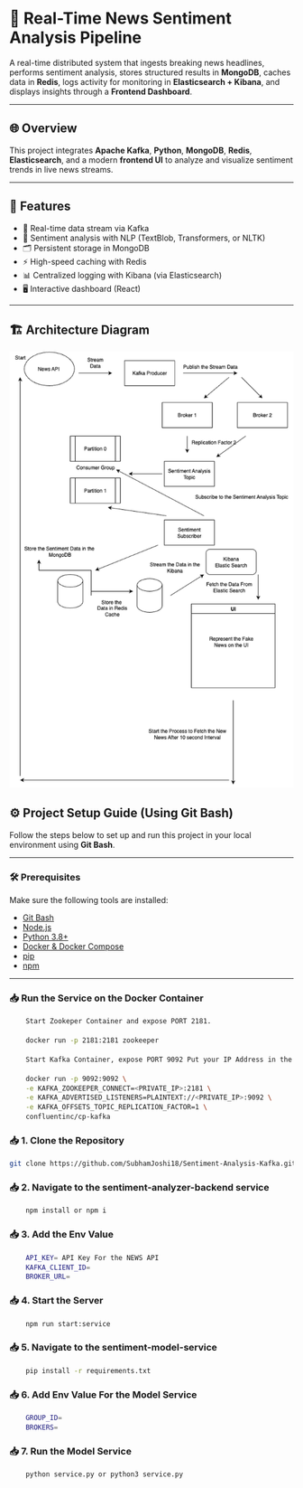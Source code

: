 # 📰 Real-Time News Sentiment Analysis Pipeline

A real-time distributed system that ingests breaking news headlines, performs sentiment analysis, stores structured results in **MongoDB**, caches data in **Redis**, logs activity for monitoring in **Elasticsearch + Kibana**, and displays insights through a **Frontend Dashboard**.

---

## 🌐 Overview

This project integrates **Apache Kafka**, **Python**, **MongoDB**, **Redis**, **Elasticsearch**, and a modern **frontend UI** to analyze and visualize sentiment trends in live news streams.

---

## 🧠 Features

- 🔁 Real-time data stream via Kafka
- 🧠 Sentiment analysis with NLP (TextBlob, Transformers, or NLTK)
- 🗂️ Persistent storage in MongoDB
- ⚡ High-speed caching with Redis
- 📊 Centralized logging with Kibana (via Elasticsearch)
- 🖥️ Interactive dashboard (React)

---

## 🏗️ Architecture Diagram

![Architecture Diagram](./assets/diagram.png)


## ⚙️ Project Setup Guide (Using Git Bash)

Follow the steps below to set up and run this project in your local environment using **Git Bash**.

---

### 🛠️ Prerequisites

Make sure the following tools are installed:

- [Git Bash](https://git-scm.com/)
- [Node.js](https://nodejs.org/)
- [Python 3.8+](https://www.python.org/)
- [Docker & Docker Compose](https://www.docker.com/products/docker-desktop)
- [pip](https://pip.pypa.io/en/stable/)
- [npm](https://www.npmjs.com/)

---



### 📥  Run the Service on the Docker Container

```bash
    Start Zookeper Container and expose PORT 2181.

    docker run -p 2181:2181 zookeeper

    Start Kafka Container, expose PORT 9092 Put your IP Address in the Private IP

    docker run -p 9092:9092 \
    -e KAFKA_ZOOKEEPER_CONNECT=<PRIVATE_IP>:2181 \
    -e KAFKA_ADVERTISED_LISTENERS=PLAINTEXT://<PRIVATE_IP>:9092 \
    -e KAFKA_OFFSETS_TOPIC_REPLICATION_FACTOR=1 \
    confluentinc/cp-kafka


```


### 📥 1. Clone the Repository

```bash
git clone https://github.com/SubhamJoshi18/Sentiment-Analysis-Kafka.git
```


### 📥 2. Navigate to the sentiment-analyzer-backend service

```bash
    npm install or npm i
```


### 📥 3. Add the Env Value

```bash
    API_KEY= API Key For the NEWS API
    KAFKA_CLIENT_ID=
    BROKER_URL=
```


### 📥 4. Start the Server

```bash
    npm run start:service
```


### 📥 5. Navigate to the sentiment-model-service

```bash
    pip install -r requirements.txt
```


### 📥 6. Add Env Value For the Model Service

```bash
    GROUP_ID=
    BROKERS=
```

### 📥 7. Run the Model Service

```bash
    python service.py or python3 service.py
```
